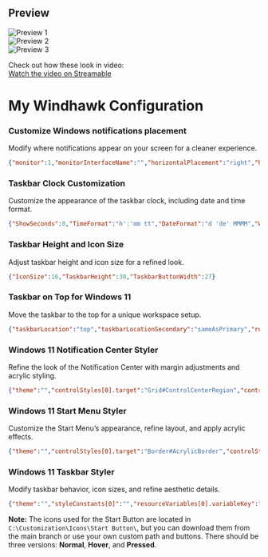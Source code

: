 ## Preview

![Preview 1](https://github.com/Acercandr0/My-Windhawk-Configuration/blob/main/Preview1.png)  
![Preview 2](https://github.com/Acercandr0/My-Windhawk-Configuration/blob/main/Preview2.png)  
![Preview 3](https://github.com/Acercandr0/My-Windhawk-Configuration/blob/main/Preview3.png)  

Check out how these look in video:  
[Watch the video on Streamable](https://streamable.com/mehn92)

# My Windhawk Configuration

### Customize Windows notifications placement  
Modify where notifications appear on your screen for a cleaner experience.  
```json
{"monitor":1,"monitorInterfaceName":"","horizontalPlacement":"right","horizontalDistanceFromScreenEdge":0,"verticalPlacement":"top","verticalDistanceFromScreenEdge":-20}
```

### Taskbar Clock Customization  
Customize the appearance of the taskbar clock, including date and time format.  
```json
{"ShowSeconds":0,"TimeFormat":"h':'mm tt","DateFormat":"d 'de' MMMM","WeekdayFormat":"dddd","WeekdayFormatCustom":"","TopLine":"%date%  %time%","BottomLine":"","MiddleLine":"","TooltipLine":"","Width":180,"Height":60,"MaxWidth":0,"TextSpacing":-1,"oldTaskbarOnWin11":0}
```

### Taskbar Height and Icon Size  
Adjust taskbar height and icon size for a refined look.  
```json
{"IconSize":16,"TaskbarHeight":30,"TaskbarButtonWidth":27}
```

### Taskbar on Top for Windows 11  
Move the taskbar to the top for a unique workspace setup.  
```json
{"taskbarLocation":"top","taskbarLocationSecondary":"sameAsPrimary","runningIndicatorsOnTop":0}
```

### Windows 11 Notification Center Styler  
Refine the look of the Notification Center with margin adjustments and acrylic styling.  
```json
{"theme":"","controlStyles[0].target":"Grid#ControlCenterRegion","controlStyles[0].styles[0]":"Margin=0,0,0,460","controlStyles[1].target":"Grid#NotificationCenterGrid","controlStyles[1].styles[0]":"VerticalAlignment=Stretch","controlStyles[2].target":"Grid#CalendarCenterGrid","controlStyles[2].styles[0]":"Margin=0,12,0,15","controlStyles[3].target":"Windows.UI.Xaml.Controls.Grid#MediaTransportControlsRegion","controlStyles[3].styles[0]":"Margin=0,12,0,-960","controlStyles[0].styles[1]":"Background:=<AcrylicBrush TintColor=\"Black\" TintOpacity=\"0.4\" />"}
```

### Windows 11 Start Menu Styler  
Customize the Start Menu’s appearance, refine layout, and apply acrylic effects.  
```json
{"theme":"","controlStyles[0].target":"Border#AcrylicBorder","controlStyles[0].styles[0]":"Background:=<AcrylicBrush TintColor=\"Black\" TintOpacity=\"0.4\" />","controlStyles[1].target":"Windows.UI.Xaml.Controls.Grid#RootPanel","controlStyles[1].styles[0]":"MaxHeight=490","controlStyles[2].target":"Windows.UI.Xaml.Controls.Grid#TopLevelSuggestionsListHeader","controlStyles[3].target":"Windows.UI.Xaml.Controls.Grid#NoTopLevelSuggestionsText","controlStyles[3].styles[0]":"Visibility=Collapsed","controlStyles[4].target":"Windows.UI.Xaml.Controls.Grid#TopLevelSuggestionsContainer","controlStyles[5].target":"Windows.UI.Xaml.Controls.Grid#ShowMoreSuggestions","controlStyles[5].styles[0]":"Visibility=Collapsed","controlStyles[4].styles[0]":"Visibility=Collapsed","controlStyles[2].styles[0]":"Visibility=Collapsed","controlStyles[6].target":"Windows.UI.Xaml.Controls.Grid#UndockedRoot","controlStyles[6].styles[0]":"Margin=0,0,0,0","controlStyles[7].target":"Windows.UI.Xaml.Controls.TextBlock#PinnedListHeaderText","controlStyles[7].styles[0]":"Visibility=Collapsed","controlStyles[1].styles[1]":"Margin=0,-235,0,0"}
```

### Windows 11 Taskbar Styler  
Modify taskbar behavior, icon sizes, and refine aesthetic details.  
```json
{"theme":"","styleConstants[0]":"","resourceVariables[0].variableKey":"","resourceVariables[0].value":"","controlStyles[0].target":"Taskbar.Beacon#BeaconControl","controlStyles[0].styles[0]":"Transform3D:=<CompositeTransform3D ScaleX=\"1.2\" ScaleY=\"1.2\" ScaleZ=\"1.2\" />","controlStyles[0].styles[1]":"Margin=0,-10,-6,0","controlStyles[1].target":"Taskbar.TaskListLabeledButtonPanel#IconPanel","controlStyles[1].styles[0]":"Padding=0,0,0,0","controlStyles[2].target":"Windows.UI.Xaml.Controls.Image#Icon","controlStyles[2].styles[0]":"Margin=5,0,0,0","controlStyles[3].target":"Windows.UI.Xaml.Shapes.Rectangle#RunningIndicator","controlStyles[3].styles[0]":"Margin=5,0,0,0","controlStyles[3].styles[1]":"Width=10","controlStyles[3].styles[2]":"Height=2"}
```
**Note:** The icons used for the Start Button are located in `C:\Customization\Icons\Start Button\`, but you can download them from the main branch or use your own custom path and buttons. There should be three versions: **Normal**, **Hover**, and **Pressed**.

